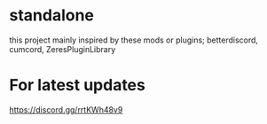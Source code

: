 # standalone

this project mainly inspired by these mods or plugins; betterdiscord, cumcord, ZeresPluginLibrary

# For latest updates
https://discord.gg/rrtKWh48v9
